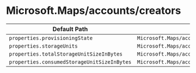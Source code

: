 # Microsoft.Maps/accounts/creators

| Default Path | Alias |
|---|---|
| `properties.provisioningState` | `Microsoft.Maps/accounts/creators/provisioningState` |
| `properties.storageUnits` | `Microsoft.Maps/accounts/creators/storageUnits` |
| `properties.totalStorageUnitSizeInBytes` | `Microsoft.Maps/accounts/creators/totalStorageUnitSizeInBytes` |
| `properties.consumedStorageUnitSizeInBytes` | `Microsoft.Maps/accounts/creators/consumedStorageUnitSizeInBytes` |

